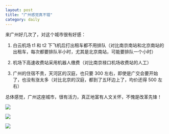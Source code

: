 ```yaml
---
layout: post
title: "广州感觉真不错"
category: daily
---
```




来广州好几次了，对这个城市很有好感：

1. 白云机场 t1 和 t2 下飞机后打出租车都不用排队（对比南京南站和北京南站的出租车，每次都要排队半小时，尤其是北京南站，可能要排队一个小时）

2. 机场下高速收费站采用机器人缴费（对比南京禄口机场收费站的人工）

3. 广州的住宿不贵，天河区的汉庭，也只要 300 左右，即使是广交会要开始了，也没有涨太多（对比北京的汉庭，都到了五环边上了，均价还得 500 左右）​

总体感觉，广州这座城市，很有活力，真正地富有人文关怀，不愧是改革先锋！

![](/assets/image/daily/2023-10-11/luosifen.png)

![](/assets/image/daily/2023-10-11/zhujiang.png)

![](/assets/image/daily/2023-10-11/xiaomanyao.png)